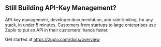 ## Still Building API-Key Management?
API-key management, developer documentation, and rate-limiting, for any stack, in under 5 minutes. Customers from startups to large enterprises use Zuplo to put an API in their customers' hands faster.

Get started at https://zuplo.com/docs/overview
